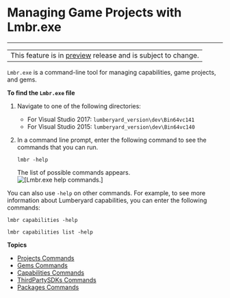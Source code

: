 # Managing Game Projects with Lmbr\.exe<a name="lmbr-exe"></a>


****  

|  | 
| --- |
| This feature is in [preview](https://docs.aws.amazon.com/lumberyard/latest/userguide/ly-glos-chap.html#preview) release and is subject to change\.  | 

`Lmbr.exe` is a command\-line tool for managing capabilities, game projects, and gems\.

**To find the `Lmbr.exe` file**

1. Navigate to one of the following directories:
   + For Visual Studio 2017: `lumberyard_version\dev\Bin64vc141`
   + For Visual Studio 2015: `lumberyard_version\dev\Bin64vc140`

1. In a command line prompt, enter the following command to see the commands that you can run\. 

   ```
   lmbr -help
   ```

   The list of possible commands appears\.  
![\[Lmbr.exe help commands.\]](http://docs.aws.amazon.com/lumberyard/latest/userguide/images/configurator-lmbr.png)

You can also use `-help` on other commands\. For example, to see more information about Lumberyard capabilities, you can enter the following commands: 

```
lmbr capabilities -help
```

```
lmbr capabilities list -help
```

**Topics**
+ [Projects Commands](lmbr-exe-project.md)
+ [Gems Commands](lmbr-exe-gem.md)
+ [Capabilities Commands](lmbr-exe-capabilities.md)
+ [ThirdPartySDKs Commands](lmbr-exe-thirdpartysdks.md)
+ [Packages Commands](lmbr-exe-packages.md)